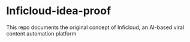 # Inficloud-idea-proof
This repo documents the original concept of Inficloud, an AI-based viral content automation platform
